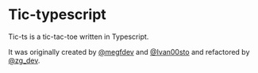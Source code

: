 # Tic-typescript

Tic-ts is a tic-tac-toe written in Typescript.

It was originally created by [@megfdev](https://twitter.com/megfdev) and [@Ivan00sto](https://twitter.com/Ivan00sto)
and refactored by [@zg_dev](https://twitter.com/zg_dev).
